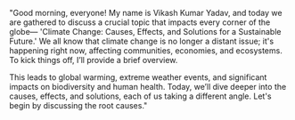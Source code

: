 "Good morning, everyone! My name is Vikash Kumar Yadav, and today we are gathered to discuss a crucial topic that impacts every corner of the globe—
'Climate Change: Causes, Effects, and Solutions for a Sustainable Future.' We all know that climate change is no longer a distant issue;
it's happening right now, affecting communities, economies, and ecosystems. To kick things off, I’ll provide a brief overview.


This leads to global warming, extreme weather events, and significant impacts on biodiversity and human health. Today, we’ll dive deeper into the causes, effects, and solutions, 
each of us taking a different angle. Let's begin by discussing the root causes."

